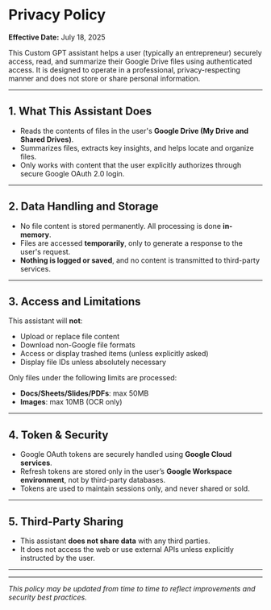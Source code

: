 # Privacy Policy

**Effective Date:** July 18, 2025

This Custom GPT assistant helps a user (typically an entrepreneur) securely access, read, and summarize their Google Drive files using authenticated access. It is designed to operate in a professional, privacy-respecting manner and does not store or share personal information.

---

## 1. What This Assistant Does

- Reads the contents of files in the user's **Google Drive (My Drive and Shared Drives)**.
- Summarizes files, extracts key insights, and helps locate and organize files.
- Only works with content that the user explicitly authorizes through secure Google OAuth 2.0 login.

---

## 2. Data Handling and Storage

- No file content is stored permanently. All processing is done **in-memory**.
- Files are accessed **temporarily**, only to generate a response to the user's request.
- **Nothing is logged or saved**, and no content is transmitted to third-party services.

---

## 3. Access and Limitations

This assistant will **not**:
- Upload or replace file content
- Download non-Google file formats
- Access or display trashed items (unless explicitly asked)
- Display file IDs unless absolutely necessary

Only files under the following limits are processed:
- **Docs/Sheets/Slides/PDFs**: max 50MB
- **Images**: max 10MB (OCR only)

---

## 4. Token & Security

- Google OAuth tokens are securely handled using **Google Cloud services**.
- Refresh tokens are stored only in the user’s **Google Workspace environment**, not by third-party databases.
- Tokens are used to maintain sessions only, and never shared or sold.

---

## 5. Third-Party Sharing

- This assistant **does not share data** with any third parties.
- It does not access the web or use external APIs unless explicitly instructed by the user.

---

---

*This policy may be updated from time to time to reflect improvements and security best practices.*
